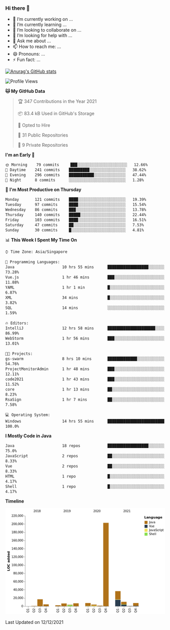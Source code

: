 ### Hi there 👋

- 🔭 I’m currently working on ...
- 🌱 I’m currently learning ...
- 👯 I’m looking to collaborate on ...
- 🤔 I’m looking for help with ...
- 💬 Ask me about ...
- 📫 How to reach me: ...
- 😄 Pronouns: ...
- ⚡ Fun fact: ...

[![Anurag's GitHub stats](https://github-readme-stats.vercel.app/api?username=xiumu2017&show_icons=true&theme=radical)](https://github.com/anuraghazra/github-readme-stats)

<!--
**xiumu2017/xiumu2017** is a ✨ _special_ ✨ repository because its `README.md` (this file) appears on your GitHub profile.

Here are some ideas to get you started:

- 🔭 I’m currently working on ...
- 🌱 I’m currently learning ...
- 👯 I’m looking to collaborate on ...
- 🤔 I’m looking for help with ...
- 💬 Ask me about ...
- 📫 How to reach me: ...
- 😄 Pronouns: ...
- ⚡ Fun fact: ...
-->

<!--START_SECTION:waka-->
![Profile Views](http://img.shields.io/badge/Profile%20Views-29-blue)

**🐱 My GitHub Data** 

> 🏆 347 Contributions in the Year 2021
 > 
> 📦 83.4 kB Used in GitHub's Storage 
 > 
> 💼 Opted to Hire
 > 
> 📜 31 Public Repositories 
 > 
> 🔑 9 Private Repositories  
 > 
**I'm an Early 🐤** 

```text
🌞 Morning    79 commits     ███░░░░░░░░░░░░░░░░░░░░░░   12.66% 
🌆 Daytime    241 commits    █████████░░░░░░░░░░░░░░░░   38.62% 
🌃 Evening    296 commits    ███████████░░░░░░░░░░░░░░   47.44% 
🌙 Night      8 commits      ░░░░░░░░░░░░░░░░░░░░░░░░░   1.28%

```
📅 **I'm Most Productive on Thursday** 

```text
Monday       121 commits    ████░░░░░░░░░░░░░░░░░░░░░   19.39% 
Tuesday      97 commits     ████░░░░░░░░░░░░░░░░░░░░░   15.54% 
Wednesday    86 commits     ███░░░░░░░░░░░░░░░░░░░░░░   13.78% 
Thursday     140 commits    █████░░░░░░░░░░░░░░░░░░░░   22.44% 
Friday       103 commits    ████░░░░░░░░░░░░░░░░░░░░░   16.51% 
Saturday     47 commits     ██░░░░░░░░░░░░░░░░░░░░░░░   7.53% 
Sunday       30 commits     █░░░░░░░░░░░░░░░░░░░░░░░░   4.81%

```


📊 **This Week I Spent My Time On** 

```text
⌚︎ Time Zone: Asia/Singapore

💬 Programming Languages: 
Java                     10 hrs 55 mins      ██████████████████░░░░░░░   73.28% 
Vue.js                   1 hr 46 mins        ███░░░░░░░░░░░░░░░░░░░░░░   11.88% 
YAML                     1 hr 1 min          █░░░░░░░░░░░░░░░░░░░░░░░░   6.87% 
XML                      34 mins             █░░░░░░░░░░░░░░░░░░░░░░░░   3.82% 
SQL                      14 mins             ░░░░░░░░░░░░░░░░░░░░░░░░░   1.59%

🔥 Editors: 
IntelliJ                 12 hrs 58 mins      █████████████████████░░░░   86.99% 
WebStorm                 1 hr 56 mins        ███░░░░░░░░░░░░░░░░░░░░░░   13.01%

🐱‍💻 Projects: 
gs-swarm                 8 hrs 10 mins       █████████████░░░░░░░░░░░░   54.76% 
ProjectMonitorAdmin      1 hr 48 mins        ███░░░░░░░░░░░░░░░░░░░░░░   12.11% 
code2021                 1 hr 43 mins        ███░░░░░░░░░░░░░░░░░░░░░░   11.52% 
core                     1 hr 13 mins        ██░░░░░░░░░░░░░░░░░░░░░░░   8.23% 
RsaSign                  1 hr 7 mins         ██░░░░░░░░░░░░░░░░░░░░░░░   7.58%

💻 Operating System: 
Windows                  14 hrs 55 mins      █████████████████████████   100.0%

```

**I Mostly Code in Java** 

```text
Java                     18 repos            ██████████████████░░░░░░░   75.0% 
JavaScript               2 repos             ██░░░░░░░░░░░░░░░░░░░░░░░   8.33% 
Vue                      2 repos             ██░░░░░░░░░░░░░░░░░░░░░░░   8.33% 
HTML                     1 repo              █░░░░░░░░░░░░░░░░░░░░░░░░   4.17% 
Shell                    1 repo              █░░░░░░░░░░░░░░░░░░░░░░░░   4.17%

```


**Timeline**

![Chart not found](https://raw.githubusercontent.com/xiumu2017/xiumu2017/main/charts/bar_graph.png) 


 Last Updated on 12/12/2021
<!--END_SECTION:waka-->
